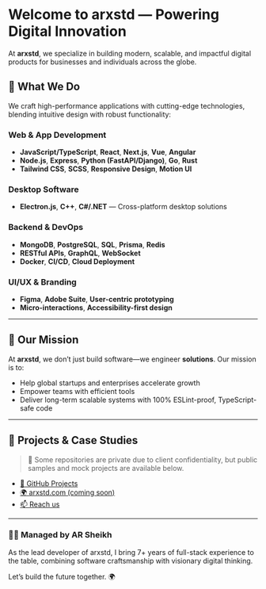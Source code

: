 # Welcome to arxstd — Powering Digital Innovation

At **arxstd**, we specialize in building modern, scalable, and impactful digital products for businesses and individuals across the globe.

## 🚀 What We Do

We craft high-performance applications with cutting-edge technologies, blending intuitive design with robust functionality:

### Web & App Development
- **JavaScript/TypeScript**, **React**, **Next.js**, **Vue**, **Angular**
- **Node.js**, **Express**, **Python (FastAPI/Django)**, **Go**, **Rust**
- **Tailwind CSS**, **SCSS**, **Responsive Design**, **Motion UI**

### Desktop Software
- **Electron.js**, **C++**, **C#/.NET** — Cross-platform desktop solutions

### Backend & DevOps
- **MongoDB**, **PostgreSQL**, **SQL**, **Prisma**, **Redis**
- **RESTful APIs**, **GraphQL**, **WebSocket**
- **Docker**, **CI/CD**, **Cloud Deployment**

### UI/UX & Branding
- **Figma**, **Adobe Suite**, **User-centric prototyping**
- **Micro-interactions**, **Accessibility-first design**

---

## 💼 Our Mission

At **arxstd**, we don’t just build software—we engineer **solutions**. Our mission is to:
- Help global startups and enterprises accelerate growth
- Empower teams with efficient tools
- Deliver long-term scalable systems with 100% ESLint-proof, TypeScript-safe code

---

## 📂 Projects & Case Studies
> 🚧 Some repositories are private due to client confidentiality, but public samples and mock projects are available below.

- [📘 GitHub Projects](https://github.com/arxsheikh?tab=repositories)
- [🌍 arxstd.com (coming soon)](https://arxstd.com)
- [📫 Reach us](mailto:support@arxstd.com)

---

### 👨‍💻 Managed by AR Sheikh

As the lead developer of arxstd, I bring 7+ years of full-stack experience to the table, combining software craftsmanship with visionary digital thinking.

Let’s build the future together. 🌍
